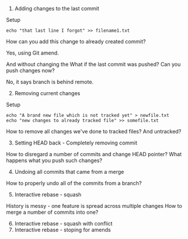 1. Adding changes to the last commit

Setup
```
echo "that last line I forgot" >> filename1.txt
```

How can you add this change to already created commit?

Yes, using Git amend.


And without changing the 
What if the last commit was pushed? 
Can you push changes now?

No, it says branch is behind remote.

2. Removing current changes

Setup
```
echo "A brand new file which is not tracked yet" > newfile.txt
echo "new changes to already tracked file" >> somefile.txt
```

How to remove all changes we've done to tracked files? And untracked?

3. Setting HEAD back - Completely removing commit

How to disregard a number of commits and change HEAD pointer?
What happens what you push such changes?

4. Undoing all commits that came from a merge

How to properly undo all of the commits from a branch?

5. Interactive rebase - squash

History is messy - one feature is spread across multiple changes
How to merge a number of commits into one?

6. Interactive rebase - squash with conflict
7. Interactive rebase - stoping for amends

